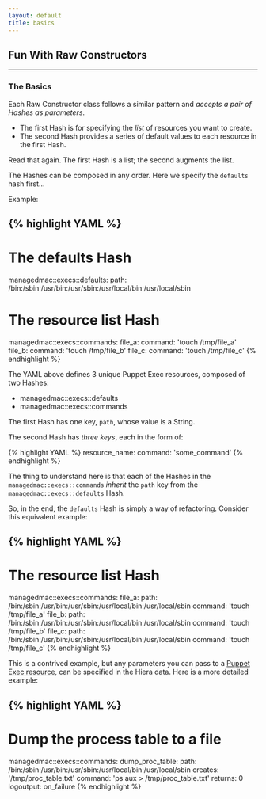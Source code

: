```yaml
---
layout: default
title: basics
---
```


## Fun With Raw Constructors

---
### The Basics

Each Raw Constructor class follows a similar pattern and *accepts a pair of Hashes as parameters*.

* The first Hash is for specifying the _list_ of resources you want to create.
* The second Hash provides a series of default values to each resource in the first Hash.

Read that again. The first Hash is a list; the second augments the list.

The Hashes can be composed in any order. Here we specify the `defaults` hash first...

Example:

{% highlight YAML %}
---
# The defaults Hash
managedmac::execs::defaults:
  path: /bin:/sbin:/usr/bin:/usr/sbin:/usr/local/bin:/usr/local/sbin
# The resource list Hash
managedmac::execs::commands:
  file_a:
    command: 'touch /tmp/file_a'
  file_b:
    command: 'touch /tmp/file_b'
  file_c:
    command: 'touch /tmp/file_c'
{% endhighlight %}

The YAML above defines 3 unique Puppet Exec resources, composed of two Hashes:

* managedmac::execs::defaults
* managedmac::execs::commands

The first Hash has one key, `path`, whose value is a String.

The second Hash has *three keys*, each in the form of:

{% highlight YAML %}
resource_name:
  command: 'some_command'
{% endhighlight %}

The thing to understand here is that each of the Hashes in the `managedmac::execs::commands` *inherit* the `path` key from the `managedmac::execs::defaults` Hash.

So, in the end, the `defaults` Hash is simply a way of refactoring. Consider this equivalent example:

{% highlight YAML %}
---
# The resource list Hash
managedmac::execs::commands:
  file_a:
    path: /bin:/sbin:/usr/bin:/usr/sbin:/usr/local/bin:/usr/local/sbin
    command: 'touch /tmp/file_a'
  file_b:
    path: /bin:/sbin:/usr/bin:/usr/sbin:/usr/local/bin:/usr/local/sbin
    command: 'touch /tmp/file_b'
  file_c:
    path: /bin:/sbin:/usr/bin:/usr/sbin:/usr/local/bin:/usr/local/sbin
    command: 'touch /tmp/file_c'
{% endhighlight %}

This is a contrived example, but any parameters you can pass to a [Puppet Exec resource](http://docs.puppetlabs.com/references/latest/type.html#exec-attributes), can be specified in the Hiera data. Here is a more detailed example:

{% highlight YAML %}
---
# Dump the process table to a file
managedmac::execs::commands:
  dump_proc_table:
    path: /bin:/sbin:/usr/bin:/usr/sbin:/usr/local/bin:/usr/local/sbin
    creates: '/tmp/proc_table.txt'
    command: 'ps aux > /tmp/proc_table.txt'
    returns: 0
    logoutput: on_failure
{% endhighlight %}